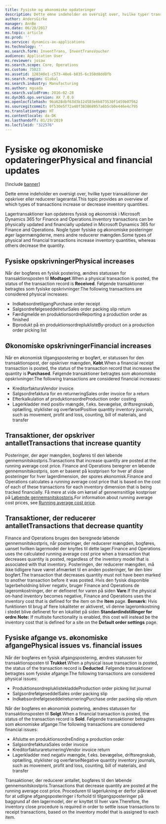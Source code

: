 ```yaml
---
title: Fysiske og økonomiske opdateringer
description: Dette emne indeholder en oversigt over, hvilke typer transaktioner der opskriver eller reducerer lagerantal.
author: AndersGirke
manager: AnnBe
ms.date: 06/20/2017
ms.topic: article
ms.prod: ''
ms.service: dynamics-ax-applications
ms.technology: ''
ms.search.form: InventTrans, InventTransVoucher
audience: Application User
ms.reviewer: josaw
ms.search.scope: Core, Operations
ms.custom: 75023
ms.assetid: 128340e1-c573-48e6-b835-6c350d8dd0fb
ms.search.region: Global
ms.search.industry: Manufacturing
ms.author: mguada
ms.search.validFrom: 2016-02-28
ms.dyn365.ops.version: AX 7.0.0
ms.openlocfilehash: 9ba628dbf63d3b124583e6b873530f1459b07562
ms.sourcegitcommit: 0f530e5f72a40f383868957a6b5cb0e446e4c795
ms.translationtype: HT
ms.contentlocale: da-DK
ms.lasthandoff: 01/29/2019
ms.locfileid: "322576"
---
```

# <a name="physical-and-financial-updates"></a><span data-ttu-id="68437-103">Fysiske og økonomiske opdateringer</span><span class="sxs-lookup"><span data-stu-id="68437-103">Physical and financial updates</span></span>

[!include [banner](../includes/banner.md)]

<span data-ttu-id="68437-104">Dette emne indeholder en oversigt over, hvilke typer transaktioner der opskriver eller reducerer lagerantal.</span><span class="sxs-lookup"><span data-stu-id="68437-104">This topic provides an overview of which types of transactions increase or decrease inventory quantities.</span></span> 

<span data-ttu-id="68437-105">Lagertransaktioner kan opdateres fysisk og økonomisk i Microsoft Dynamics 365 for Finance and Operations.</span><span class="sxs-lookup"><span data-stu-id="68437-105">Inventory transactions can be physically updated and financially updated in Microsoft Dynamics 365 for Finance and Operations.</span></span> <span data-ttu-id="68437-106">Nogle typer fysiske og økonomiske posteringer øger lagermængderne, mens andre reducerer mængden.</span><span class="sxs-lookup"><span data-stu-id="68437-106">Some types of physical and financial transactions increase inventory quantities, whereas others decrease the quantity.</span></span>

## <a name="physical-increases"></a><span data-ttu-id="68437-107">Fysiske opskrivninger</span><span class="sxs-lookup"><span data-stu-id="68437-107">Physical increases</span></span>
<span data-ttu-id="68437-108">Når der bogføres en fysisk postering, ændres statussen for transaktionsposten til **Modtaget**.</span><span class="sxs-lookup"><span data-stu-id="68437-108">When a physical transaction is posted, the status of the transaction record is **Received**.</span></span> <span data-ttu-id="68437-109">Følgende transaktioner betragtes som fysiske opskrivninger:</span><span class="sxs-lookup"><span data-stu-id="68437-109">The following transactions are considered physical increases:</span></span>

-   <span data-ttu-id="68437-110">Indkøbsordretilgang</span><span class="sxs-lookup"><span data-stu-id="68437-110">Purchase order receipt</span></span>
-   <span data-ttu-id="68437-111">Salgsordrefølgeseddelretur</span><span class="sxs-lookup"><span data-stu-id="68437-111">Sales order packing slip return</span></span>
-   <span data-ttu-id="68437-112">Færdigmelde en produktionsordre</span><span class="sxs-lookup"><span data-stu-id="68437-112">Reporting a production order as finished</span></span>
-   <span data-ttu-id="68437-113">Biprodukt på en produktionsordreplukliste</span><span class="sxs-lookup"><span data-stu-id="68437-113">By-product on a production order picking list</span></span>

## <a name="financial-increases"></a><span data-ttu-id="68437-114">Økonomiske opskrivninger</span><span class="sxs-lookup"><span data-stu-id="68437-114">Financial increases</span></span>
<span data-ttu-id="68437-115">Når en økonomisk tilgangspostering er bogført, er statussen for den transaktionspost, der opskriver mængden, **Købt**.</span><span class="sxs-lookup"><span data-stu-id="68437-115">When a financial receipt transaction is posted, the status of the transaction record that increases the quantity is **Purchased**.</span></span> <span data-ttu-id="68437-116">Følgende transaktioner betragtes som økonomiske opskrivninger:</span><span class="sxs-lookup"><span data-stu-id="68437-116">The following transactions are considered financial increases:</span></span>

-   <span data-ttu-id="68437-117">Kreditorfaktura</span><span class="sxs-lookup"><span data-stu-id="68437-117">Vendor invoice</span></span>
-   <span data-ttu-id="68437-118">Salgsordrefaktura for en returnering</span><span class="sxs-lookup"><span data-stu-id="68437-118">Sales order invoice for a return</span></span>
-   <span data-ttu-id="68437-119">Efterkalkulation af produktionsordre</span><span class="sxs-lookup"><span data-stu-id="68437-119">Production order costing</span></span>
-   <span data-ttu-id="68437-120">Lagerkladder med positiv mængde, f.eks. bevægelse, driftsregnskab, optælling, styklister og overførsel</span><span class="sxs-lookup"><span data-stu-id="68437-120">Positive quantity inventory journals, such as movement, profit and loss, counting, bill of materials, and transfer</span></span>

## <a name="transactions-that-increase-quantity"></a><span data-ttu-id="68437-121">Transaktioner, der opskriver antallet</span><span class="sxs-lookup"><span data-stu-id="68437-121">Transactions that increase quantity</span></span>
<span data-ttu-id="68437-122">Posteringer, der øger mængden, bogføres til den løbende gennemsnitskostpris.</span><span class="sxs-lookup"><span data-stu-id="68437-122">Transactions that increase quantity are posted at the running average cost price.</span></span> <span data-ttu-id="68437-123">Finance and Operations beregner en løbende gennemsnitskostpris, som er baseret på kostprisen for hver af disse posteringer for hver lagerdimension, der spores økonomisk.</span><span class="sxs-lookup"><span data-stu-id="68437-123">Finance and Operations calculates a running average cost price that is based on the cost of each of these transactions for each inventory dimension that is being tracked financially.</span></span> <span data-ttu-id="68437-124">Få mere at vide om kørsel af gennemsnitlige kostpriser på [Løbende gennemsnitskostpris](running-average-cost-price.md).</span><span class="sxs-lookup"><span data-stu-id="68437-124">For information about running average cost prices, see [Running average cost price](running-average-cost-price.md).</span></span>

## <a name="transactions-that-decrease-quantity"></a><span data-ttu-id="68437-125">Transaktioner, der reducerer antallet</span><span class="sxs-lookup"><span data-stu-id="68437-125">Transactions that decrease quantity</span></span>
<span data-ttu-id="68437-126">Finance and Operations bruges den beregnede løbende gennemsnitskostpris, når posteringer, der reducerer mængden, bogføres, uanset hvilken lagermodel der knyttes til dette lager.</span><span class="sxs-lookup"><span data-stu-id="68437-126">Finance and Operations uses the calculated running average cost price when a transaction that decreases quantity is posted, regardless of the inventory model that is associated with that inventory.</span></span> <span data-ttu-id="68437-127">Posteringen, der reducerer mængden, må ikke tidligere have været afmærket til en anden posteringer, før den blev bogført.</span><span class="sxs-lookup"><span data-stu-id="68437-127">The transaction that decreases quantity must not have been marked to another transaction before it was posted.</span></span> <span data-ttu-id="68437-128">Hvis den fysisk disponible lagerbeholdning bliver negativ, bruger Finance and Operations de lageromkostninger, der er defineret for varen på siden **Vare**.</span><span class="sxs-lookup"><span data-stu-id="68437-128">If the physical on-hand inventory becomes negative, Finance and Operations uses the inventory cost that is defined for the item on the **Item** page.</span></span> <span data-ttu-id="68437-129">**Bemærk:** Hvis funktionen til brug af flere lokaliteter er aktiveret, vil denne lageromkostning i stedet blive defineret for en lokalitet på siden **Standardindstillinger for ordre**.</span><span class="sxs-lookup"><span data-stu-id="68437-129">**Note:** If multisite functionality is enabled, this cost will instead be the inventory cost that is defined for a site on the **Default order settings** page.</span></span>

## <a name="physical-issues-vs-financial-issues"></a><span data-ttu-id="68437-130">Fysiske afgange vs. økonomiske afgange</span><span class="sxs-lookup"><span data-stu-id="68437-130">Physical issues vs. financial issues</span></span>
<span data-ttu-id="68437-131">Når der bogføres en fysisk afgangspostering, ændres statussen for transaktionsposten til **Trukket**.</span><span class="sxs-lookup"><span data-stu-id="68437-131">When a physical issue transaction is posted, the status of the transaction record is **Deducted**.</span></span> <span data-ttu-id="68437-132">Følgende transaktioner betragtes som fysiske afgange:</span><span class="sxs-lookup"><span data-stu-id="68437-132">The following transactions are considered physical issues:</span></span>

-   <span data-ttu-id="68437-133">Produktionsordrepluklistekladde</span><span class="sxs-lookup"><span data-stu-id="68437-133">Production order picking list journal</span></span>
-   <span data-ttu-id="68437-134">Salgsordrefølgeseddel</span><span class="sxs-lookup"><span data-stu-id="68437-134">Sales order packing slip</span></span>
-   <span data-ttu-id="68437-135">Indkøbsordrefølgeseddelreturnering</span><span class="sxs-lookup"><span data-stu-id="68437-135">Purchase order packing slip return</span></span>

<span data-ttu-id="68437-136">Når der bogføres en økonomisk postering, ændres statussen for transaktionsposten til **Solgt**.</span><span class="sxs-lookup"><span data-stu-id="68437-136">When a financial transaction is posted, the status of the transaction record is **Sold**.</span></span> <span data-ttu-id="68437-137">Følgende transaktioner betragtes som økonomiske afgange:</span><span class="sxs-lookup"><span data-stu-id="68437-137">The following transactions are considered financial issues:</span></span>

-   <span data-ttu-id="68437-138">Afslutte en produktionsordre</span><span class="sxs-lookup"><span data-stu-id="68437-138">Ending a production order</span></span>
-   <span data-ttu-id="68437-139">Salgsordrefaktura</span><span class="sxs-lookup"><span data-stu-id="68437-139">Sales order invoice</span></span>
-   <span data-ttu-id="68437-140">Kreditorfakturareturnering</span><span class="sxs-lookup"><span data-stu-id="68437-140">Vendor invoice return</span></span>
-   <span data-ttu-id="68437-141">Lagerkladder med negativ mængde, f.eks. bevægelse, driftsregnskab, optælling, styklister og overførsel</span><span class="sxs-lookup"><span data-stu-id="68437-141">Negative quantity inventory journals, such as movement, profit and loss, counting, bill of materials, and transfer</span></span>

<span data-ttu-id="68437-142">Transaktioner, der reducerer antallet, bogføres til den løbende gennemsnitskostpris.</span><span class="sxs-lookup"><span data-stu-id="68437-142">Transactions that decrease quantity are posted at the running average cost price.</span></span> <span data-ttu-id="68437-143">Proceduren til lagerlukning er derfor påkrævet for at udligne afgangsposteringer i forhold til tilgangsposteringer på baggrund af den lagermodel, der er knyttet til hver vare.</span><span class="sxs-lookup"><span data-stu-id="68437-143">Therefore, the inventory close procedure is required in order to settle issue transactions to receipt transactions, based on the inventory model that is assigned to each item.</span></span>




